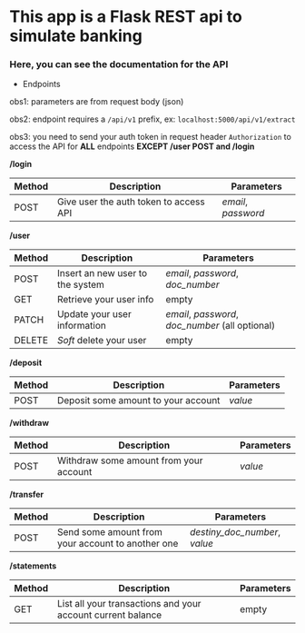 # This app is a Flask REST api to simulate banking

### Here, you can see the documentation for the API

*  Endpoints

obs1: parameters are from request body (json)

obs2: endpoint requires a `/api/v1` prefix, ex: `localhost:5000/api/v1/extract`

obs3: you need to send your auth token in request header `Authorization` to access the API for **ALL** endpoints **EXCEPT /user POST and /login**

**/login**

| Method |     Description             |  Parameters  |
| ------ | --------------------------- | ------------ |
|  POST  |  Give user the auth token to access API   | *email*, *password* |


**/user**

| Method |     Description             |  Parameters  |
| ------ | --------------------------- | ------------ |
| POST   |  Insert an new user to the system  | *email*, *password*, *doc_number*  |
| GET    |  Retrieve your user info  | empty  |
| PATCH  |  Update your user information  |  *email*, *password*, *doc_number*  (all optional)  |
| DELETE |  *Soft* delete your user | empty  |


**/deposit**

| Method |     Description             |  Parameters  |
| ------ | --------------------------- | ------------ |
|  POST  | Deposit some amount to your account   |  *value*   |


**/withdraw**

| Method |     Description             |  Parameters  |
| ------ | --------------------------- | ------------ |
|  POST  | Withdraw some amount from your account   |  *value*   |


**/transfer**

| Method |     Description             |  Parameters  |
| ------ | --------------------------- | ------------ |
|  POST  | Send some amount from your account to another one  |  *destiny_doc_number*, *value*   |


**/statements**

| Method |     Description             |  Parameters  |
| ------ | --------------------------- | ------------ |
|  GET   |  List all your transactions and your account current balance  |  empty   |


